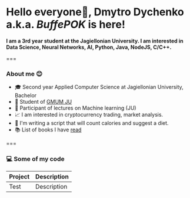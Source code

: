 # Hello everyone👋, **Dmytro Dychenko a.k.a. _BuffePOK_ is here!**


**I am a 3rd year student at the Jagiellonian University. I am interested in Data Science, Neural Networks, AI, Python, Java, NodeJS, C/C++.**

===

### About me 😊
- 🎓 Second year Applied Computer Science at Jagiellonian University, Bachelor
- 🤖 Student of [GMUM JU](https://gmum.net/)
- 🤔 Participant of lectures on Machine learning (JU)
- 📈 I am interested in cryptocurrency trading, market analysis.
- 🥕 I'm writing a script that will count calories and suggest a diet.
- 📚 List of books I have [read](../books.txt)

===

### 💻 Some of my code
| **Project** | **Description** |
|---|---|
| Test | Description |



<!--
**BuffePOK/BuffePOK** is a ✨ _special_ ✨ repository because its `README.md` (this file) appears on your GitHub profile.

Here are some ideas to get you started:

- 🔭 I’m currently working on ...
- 🌱 I’m currently learning ...
- 👯 I’m looking to collaborate on ...
- 🤔 I’m looking for help with ...
- 💬 Ask me about ...
- 📫 How to reach me: ...
- 😄 Pronouns: ...
- ⚡ Fun fact: ...
-->
